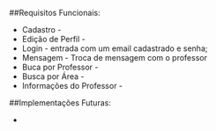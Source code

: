 ##Requisitos Funcionais:

- Cadastro -
- Edição de Perfil - 
- Login - entrada com um email cadastrado e senha;
- Mensagem -  Troca de mensagem com o professor
- Buca por Professor -
- Busca por Área - 
- Informações do Professor - 

##Implementações Futuras:

- 